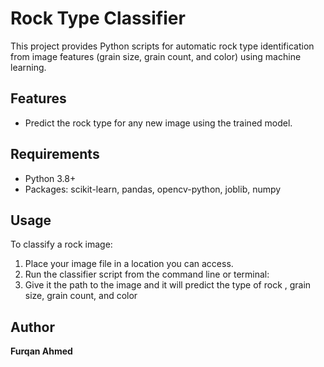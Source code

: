 # Rock Type Classifier

This project provides Python scripts for automatic rock type identification from image features (grain size, grain count, and color) using machine learning.

## Features

- Predict the rock type for any new image using the trained model.

## Requirements

- Python 3.8+
- Packages: scikit-learn, pandas, opencv-python, joblib, numpy

## Usage

To classify a rock image:

1. Place your image file in a location you can access.
2. Run the classifier script from the command line or terminal:
3. Give it the path to the image and it will predict the type of rock , grain size, grain count, and color

## Author

**Furqan Ahmed**

